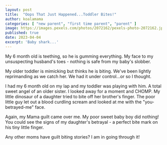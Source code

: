 ```yaml
---
layout: post
title:  "Oops That Just Happened...Toddler Bites!"
author: koalamama
categories: [ "new parent", "first time parent", "parent" ]
image: https://images.pexels.com/photos/2072162/pexels-photo-2072162.jpeg
published: true
date: 2023-04-04
excerpt: 'Baby shark...'
---
```


My 6 month old is teething, so he is gumming everything. My face to my unsuspecting husband's toes - nothing is safe from my baby's slobber.

My older toddler is mimicking but thinks he is biting. We've been lightly reprimanding as we catch her. We had it under control…or so I thought.

I had my 6 month old on my lap and my toddler was playing with him. A total sweet angel of an older sister. I looked away for a moment and CHOMP. My little dinosaur of a daughter tried to bite off her brother's finger. The poor little guy let out a blood curdling scream and looked at me with the "you-betrayed-me" face.

Again, my Mama guilt came over me. My poor sweet baby boy did nothing! You could see the signs of my daughter's betrayal - a perfect bite mark on his tiny little finger.

Any other moms have guilt biting stories? I am in going through it!

